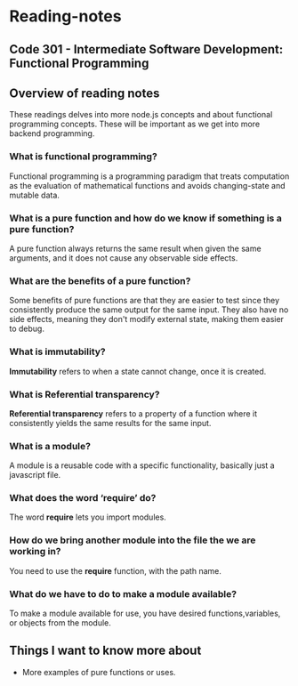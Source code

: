 # Reading-notes

## Code 301 - Intermediate Software Development: Functional Programming

## Overview of reading notes

These readings delves into more node.js concepts and about functional programming concepts. These will be important as we get into more backend programming.

### What is functional programming?

Functional programming is a programming paradigm that treats computation as the evaluation of mathematical functions and avoids changing-state and mutable data.

### What is a pure function and how do we know if something is a pure function?

A pure function always returns the same result when given the same arguments, and it does not cause any observable side effects.

### What are the benefits of a pure function?

Some benefits of pure functions are that they are easier to test since they consistently produce the same output for the same input. They also have no side effects, meaning they don't modify external state, making them easier to debug.

### What is immutability?

**Immutability** refers to when a state cannot change, once it is created.

### What is Referential transparency?

**Referential transparency** refers to a property of a function where it consistently yields the same results for the same input.

### What is a module?

A module is a reusable code with a specific functionality, basically just a javascript file. 

### What does the word ‘require’ do?

The word **require** lets you import modules.

### How do we bring another module into the file the we are working in?

You need to use the **require** function, with the path name.

### What do we have to do to make a module available?

To make a module available for use, you have desired functions,variables, or objects from the module.

## Things I want to know more about

* More examples of pure functions or uses.